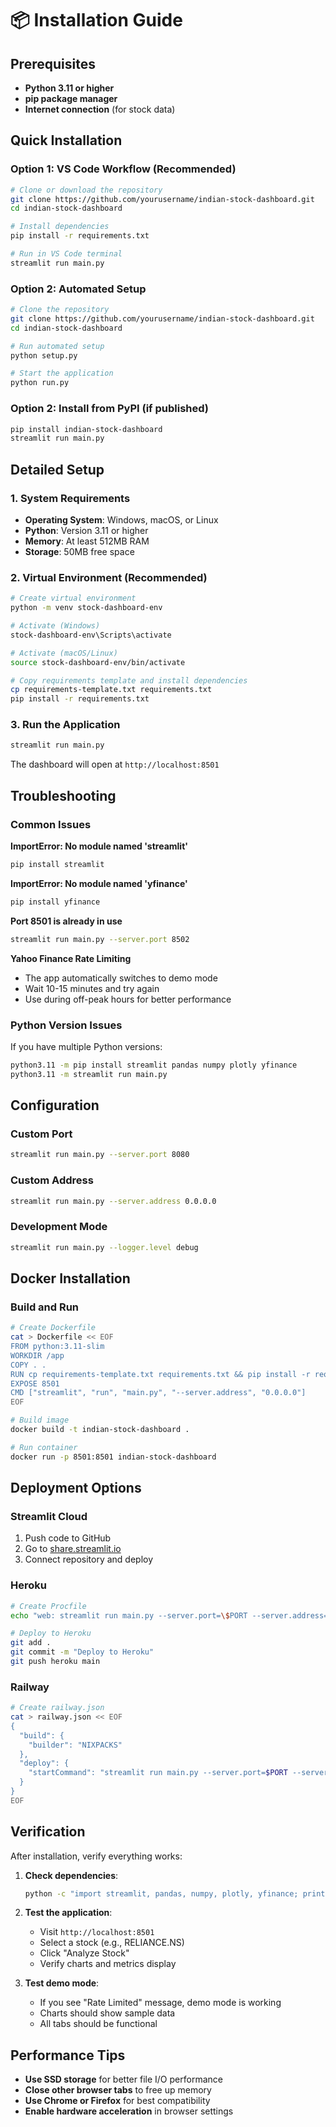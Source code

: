 # 📦 Installation Guide

## Prerequisites

- **Python 3.11 or higher**
- **pip package manager**
- **Internet connection** (for stock data)

## Quick Installation

### Option 1: VS Code Workflow (Recommended)
```bash
# Clone or download the repository
git clone https://github.com/yourusername/indian-stock-dashboard.git
cd indian-stock-dashboard

# Install dependencies
pip install -r requirements.txt

# Run in VS Code terminal
streamlit run main.py
```

### Option 2: Automated Setup
```bash
# Clone the repository
git clone https://github.com/yourusername/indian-stock-dashboard.git
cd indian-stock-dashboard

# Run automated setup
python setup.py

# Start the application
python run.py
```

### Option 2: Install from PyPI (if published)
```bash
pip install indian-stock-dashboard
streamlit run main.py
```

## Detailed Setup

### 1. System Requirements
- **Operating System**: Windows, macOS, or Linux
- **Python**: Version 3.11 or higher
- **Memory**: At least 512MB RAM
- **Storage**: 50MB free space

### 2. Virtual Environment (Recommended)
```bash
# Create virtual environment
python -m venv stock-dashboard-env

# Activate (Windows)
stock-dashboard-env\Scripts\activate

# Activate (macOS/Linux)
source stock-dashboard-env/bin/activate

# Copy requirements template and install dependencies
cp requirements-template.txt requirements.txt
pip install -r requirements.txt
```

### 3. Run the Application
```bash
streamlit run main.py
```

The dashboard will open at `http://localhost:8501`

## Troubleshooting

### Common Issues

**ImportError: No module named 'streamlit'**
```bash
pip install streamlit
```

**ImportError: No module named 'yfinance'**
```bash
pip install yfinance
```

**Port 8501 is already in use**
```bash
streamlit run main.py --server.port 8502
```

**Yahoo Finance Rate Limiting**
- The app automatically switches to demo mode
- Wait 10-15 minutes and try again
- Use during off-peak hours for better performance

### Python Version Issues
If you have multiple Python versions:
```bash
python3.11 -m pip install streamlit pandas numpy plotly yfinance
python3.11 -m streamlit run main.py
```

## Configuration

### Custom Port
```bash
streamlit run main.py --server.port 8080
```

### Custom Address
```bash
streamlit run main.py --server.address 0.0.0.0
```

### Development Mode
```bash
streamlit run main.py --logger.level debug
```

## Docker Installation

### Build and Run
```bash
# Create Dockerfile
cat > Dockerfile << EOF
FROM python:3.11-slim
WORKDIR /app
COPY . .
RUN cp requirements-template.txt requirements.txt && pip install -r requirements.txt
EXPOSE 8501
CMD ["streamlit", "run", "main.py", "--server.address", "0.0.0.0"]
EOF

# Build image
docker build -t indian-stock-dashboard .

# Run container
docker run -p 8501:8501 indian-stock-dashboard
```

## Deployment Options

### Streamlit Cloud
1. Push code to GitHub
2. Go to [share.streamlit.io](https://share.streamlit.io)
3. Connect repository and deploy

### Heroku
```bash
# Create Procfile
echo "web: streamlit run main.py --server.port=\$PORT --server.address=0.0.0.0" > Procfile

# Deploy to Heroku
git add .
git commit -m "Deploy to Heroku"
git push heroku main
```

### Railway
```bash
# Create railway.json
cat > railway.json << EOF
{
  "build": {
    "builder": "NIXPACKS"
  },
  "deploy": {
    "startCommand": "streamlit run main.py --server.port=$PORT --server.address=0.0.0.0"
  }
}
EOF
```

## Verification

After installation, verify everything works:

1. **Check dependencies**:
   ```bash
   python -c "import streamlit, pandas, numpy, plotly, yfinance; print('All dependencies installed successfully!')"
   ```

2. **Test the application**:
   - Visit `http://localhost:8501`
   - Select a stock (e.g., RELIANCE.NS)
   - Click "Analyze Stock"
   - Verify charts and metrics display

3. **Test demo mode**:
   - If you see "Rate Limited" message, demo mode is working
   - Charts should show sample data
   - All tabs should be functional

## Performance Tips

- **Use SSD storage** for better file I/O performance
- **Close other browser tabs** to free up memory
- **Use Chrome or Firefox** for best compatibility
- **Enable hardware acceleration** in browser settings